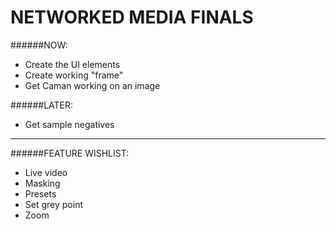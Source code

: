 NETWORKED MEDIA FINALS
======================

######NOW: 
- Create the UI elements
- Create working "frame"
- Get Caman working on an image

######LATER: 
- Get sample negatives

---------------------------------

######FEATURE WISHLIST: 
- Live video 
- Masking
- Presets 
- Set grey point 
- Zoom 



